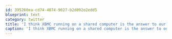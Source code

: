 ```yaml
---
id: 395260ea-cd74-4874-9027-b2d092e2edd5
blueprint: text
category: twitter
title: 'I think XBMC running on a shared computer is the answer to our @okcolab shared music library challenge. Not find an "extra" computer'
caption: 'I think XBMC running on a shared computer is the answer to our <span class="username username_linked">@<a href="https://twitter.com/okcolab" title="Okanagan coLab">okcolab</a></span> shared music library challenge. Not find an "extra" computer'
---
```

